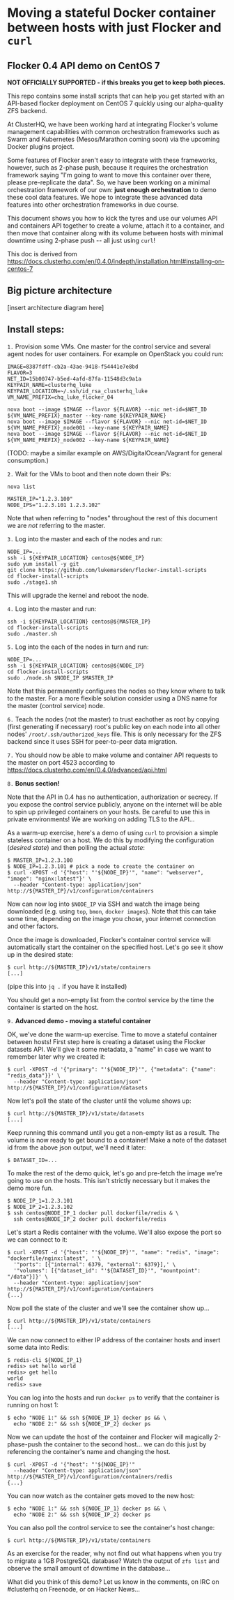 # Moving a stateful Docker container between hosts with just Flocker and `curl`
## Flocker 0.4 API demo on CentOS 7

**NOT OFFICIALLY SUPPORTED - if this breaks you get to keep both pieces.**

This repo contains some install scripts that can help you get started with an API-based flocker deployment on CentOS 7 quickly using our alpha-quality ZFS backend.

At ClusterHQ, we have been working hard at integrating Flocker's volume management capabilities with common orchestration frameworks such as Swarm and Kubernetes (Mesos/Marathon coming soon) via the upcoming Docker plugins project.

Some features of Flocker aren't easy to integrate with these frameworks, however, such as 2-phase push, because it requires the orchestration framework saying "I'm going to want to move this container over there, please pre-replicate the data". So, we have been working on a minimal orchestration framework of our own: **just enough orchestration** to demo these cool data features. We hope to integrate these advanced data features into other orchestration frameworks in due course.

This document shows you how to kick the tyres and use our volumes API and containers API together to create a volume, attach it to a container, and then move that container along with its volume between hosts with minimal downtime using 2-phase push -- all just using `curl`!

This doc is derived from https://docs.clusterhq.com/en/0.4.0/indepth/installation.html#installing-on-centos-7

## Big picture architecture
[insert architecture diagram here]

## Install steps:

`1.` Provision some VMs. One master for the control service and several agent nodes for user containers. For example on OpenStack you could run:

```
IMAGE=8387fdff-cb2a-43ae-9418-f54441e7e8bd
FLAVOR=3
NET_ID=15b00747-b5ed-4afd-87fa-11548d3c9a1a
KEYPAIR_NAME=clusterhq_luke
KEYPAIR_LOCATION=~/.ssh/id_rsa_clusterhq_luke
VM_NAME_PREFIX=chq_luke_flocker_04

nova boot --image $IMAGE --flavor ${FLAVOR} --nic net-id=$NET_ID ${VM_NAME_PREFIX}_master --key-name ${KEYPAIR_NAME}
nova boot --image $IMAGE --flavor ${FLAVOR} --nic net-id=$NET_ID ${VM_NAME_PREFIX}_node001 --key-name ${KEYPAIR_NAME}
nova boot --image $IMAGE --flavor ${FLAVOR} --nic net-id=$NET_ID ${VM_NAME_PREFIX}_node002 --key-name ${KEYPAIR_NAME}
```

(TODO: maybe a similar example on AWS/DigitalOcean/Vagrant for general consumption.)

`2.` Wait for the VMs to boot and then note down their IPs:
```
nova list

MASTER_IP="1.2.3.100"
NODE_IPS="1.2.3.101 1.2.3.102"
```

Note that when referring to "nodes" throughout the rest of this document we are *not* referring to the master.

`3.` Log into the master and each of the nodes and run:

```
NODE_IP=...
ssh -i ${KEYPAIR_LOCATION} centos@${NODE_IP}
sudo yum install -y git
git clone https://github.com/lukemarsden/flocker-install-scripts
cd flocker-install-scripts
sudo ./stage1.sh
```

This will upgrade the kernel and reboot the node.

`4.` Log into the master and run:

```
ssh -i ${KEYPAIR_LOCATION} centos@${MASTER_IP}
cd flocker-install-scripts
sudo ./master.sh
```

`5.` Log into the each of the nodes in turn and run:

```
NODE_IP=...
ssh -i ${KEYPAIR_LOCATION} centos@${NODE_IP}
cd flocker-install-scripts
sudo ./node.sh $NODE_IP $MASTER_IP
```

Note that this permanently configures the nodes so they know where to talk to the master.
For a more flexible solution consider using a DNS name for the master (control service) node.

`6.` Teach the nodes (not the master) to trust eachother as root by copying (first generating if necessary) root's public key on each node into all other nodes' `/root/.ssh/authorized_keys` file.
This is only necessary for the ZFS backend since it uses SSH for peer-to-peer data migration.

`7.` You should now be able to make volume and container API requests to the master on port 4523 according to https://docs.clusterhq.com/en/0.4.0/advanced/api.html

`8.` **Bonus section!**

Note that the API in 0.4 has no authentication, authorization or secrecy. If you expose the control service publicly, anyone on the internet will be able to spin up privileged containers on your hosts. Be careful to use this in private environments! We are working on adding TLS to the API...

As a warm-up exercise, here's a demo of using `curl` to provision a simple stateless container on a host. We do this by modifying the configuration (*desired state*) and then polling the actual *state*:

```
$ MASTER_IP=1.2.3.100
$ NODE_IP=1.2.3.101 # pick a node to create the container on
$ curl -XPOST -d '{"host": "'${NODE_IP}'", "name": "webserver", "image": "nginx:latest"}' \
  --header "Content-type: application/json" http://${MASTER_IP}/v1/configuration/containers
```

Now can now log into `$NODE_IP` via SSH and watch the image being downloaded (e.g. using `top`, `bmon`, `docker images`). Note that this can take some time, depending on the image you chose, your internet connection and other factors.

Once the image is downloaded, Flocker's container control service will automatically start the container on the specified host. Let's go see it show up in the desired state:

```
$ curl http://${MASTER_IP}/v1/state/containers
[...]
```

(pipe this into `jq .` if you have it installed)

You should get a non-empty list from the control service by the time the container is started on the host.

`9.` **Advanced demo - moving a stateful container**

OK, we've done the warm-up exercise. Time to move a stateful container between hosts! First step here is creating a dataset using the Flocker datasets API. We'll give it some metadata, a "name" in case we want to remember later why we created it:

```
$ curl -XPOST -d '{"primary": "'${NODE_IP}'", {"metadata": {"name": "redis_data"}}' \
  --header "Content-type: application/json" http://${MASTER_IP}/v1/configuration/datasets
```

Now let's poll the state of the cluster until the volume shows up:
```
$ curl http://${MASTER_IP}/v1/state/datasets
[...]
```

Keep running this command until you get a non-empty list as a result. The volume is now ready to get bound to a container! Make a note of the dataset id from the above json output, we'll need it later:

```
$ DATASET_ID=...
```

To make the rest of the demo quick, let's go and pre-fetch the image we're going to use on the hosts. This isn't strictly necessary but it makes the demo more fun.

```
$ NODE_IP_1=1.2.3.101
$ NODE_IP_2=1.2.3.102
$ ssh centos@NODE_IP_1 docker pull dockerfile/redis & \
  ssh centos@NODE_IP_2 docker pull dockerfile/redis
```

Let's start a Redis container with the volume. We'll also expose the port so we can connect to it:

```
$ curl -XPOST -d '{"host": "'${NODE_IP}'", "name": "redis", "image": "dockerfile/nginx:latest", ' \
  '"ports": [{"internal": 6379, "external": 6379}],' \
  '"volumes": [{"dataset_id": "'${DATASET_ID}'", "mountpoint": "/data"}]}' \
  --header "Content-type: application/json" http://${MASTER_IP}/v1/configuration/containers
{...}
```

Now poll the state of the cluster and we'll see the container show up...

```
$ curl http://${MASTER_IP}/v1/state/containers
[...]
```

We can now connect to either IP address of the container hosts and insert some data into Redis:

```
$ redis-cli ${NODE_IP_1}
redis> set hello world
redis> get hello
world
redis> save
```

You can log into the hosts and run `docker ps` to verify that the container is running on host 1:
```
$ echo "NODE 1:" && ssh ${NODE_IP_1} docker ps && \
  echo "NODE 2:" && ssh ${NODE_IP_2} docker ps
```

Now we can update the host of the container and Flocker will magically 2-phase-push the container to the second host... we can do this just by referencing the container's name and changing the host.

```
$ curl -XPOST -d '{"host": "'${NODE_IP}'"
  --header "Content-type: application/json" http://${MASTER_IP}/v1/configuration/containers/redis
{...}
```

You can now watch as the container gets moved to the new host:

```
$ echo "NODE 1:" && ssh ${NODE_IP_1} docker ps && \
  echo "NODE 2:" && ssh ${NODE_IP_2} docker ps
```

You can also poll the control service to see the container's host change:

```
$ curl http://${MASTER_IP}/v1/state/containers
```

As an exercise for the reader, why not find out what happens when you try to migrate a 1GB PostgreSQL database? Watch the output of `zfs list` and observe the small amount of downtime in the database...

What did you think of this demo? Let us know in the comments, on IRC on #clusterhq on Freenode, or on Hacker News...
